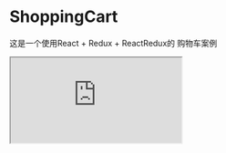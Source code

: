 # ShoppingCart

  这是一个使用React + Redux + ReactRedux的 购物车案例

<iframe src='http://jayk23.com:7000/#/shopping-cart'></iframe>
